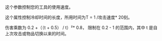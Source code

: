 这个参数控制您的工具的使用速度。

这个属性控制冷却时间的长度，所用时间为T = 1 /攻击速度* 20刻。

伤害乘数为 0.2 +（（t + 0.5） / t）²* 0.8， 限制在 0.2 - 1 的范围内，其中 t 是自上次攻击或物品切换以来的时间。